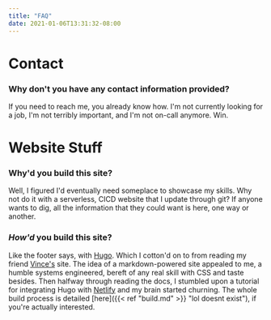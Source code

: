 ```yaml
---
title: "FAQ"
date: 2021-01-06T13:31:32-08:00
---
```


# Contact
### Why don't you have any contact information provided?

If you need to reach me, you already know how. I'm not currently looking for a job, I'm not terribly important, and I'm not on-call anymore. Win.

# Website Stuff

### Why'd you build this site?

Well, I figured I'd eventually need someplace to showcase my skills. Why not do it with a serverless, CICD website that I update through git? If anyone wants to dig, all the information that they could want is here, one way or another.  

### _How'd_ you build this site?

Like the footer says, with [Hugo](https://gohugo.io/). Which I cotton'd on to from reading my friend [Vince's](https://vince.ca/) site. The idea of a markdown-powered site appealed to me, a humble systems engineered, bereft of any real skill with CSS and taste besides. Then halfway through reading the docs, I stumbled upon a tutorial for integrating Hugo with [Netlify](https://www.netlify.com/) and my brain started churning. The whole build process is detailed [here]({{< ref "build.md" >}} "lol doesnt exist"), if you're actually interested.
